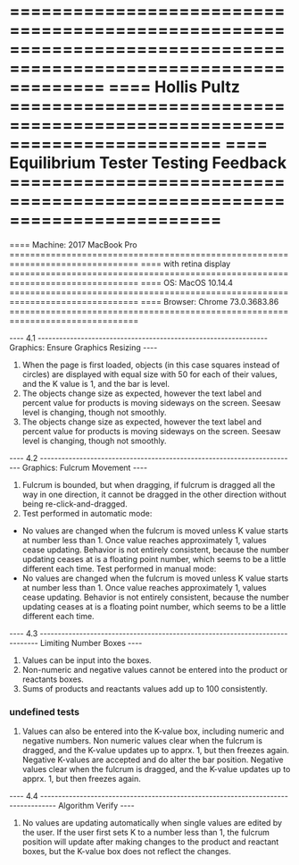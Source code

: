 =================================================================================================================
==== Hollis Pultz                        ========================================================================
==== Equilibrium Tester Testing Feedback ========================================================================
=================================================================================================================

==== Machine: 2017 MacBook Pro    ===============================================================================
====          with retina display ===============================================================================
==== OS: MacOS 10.14.4            ===============================================================================
==== Browser: Chrome 73.0.3683.86 ===============================================================================

---- 4.1 ---------------------------------------------------------------- Graphics: Ensure Graphics Resizing ----
1. When the page is first loaded, objects (in this case squares instead of circles) are displayed with equal size
   with 50 for each of their values, and the K value is 1, and the bar is level.
2. The objects change size as expected, however the text label and percent value for products is moving sideways
   on the screen. Seesaw level is changing, though not smoothly.
3. The objects change size as expected, however the text label and percent value for products is moving sideways
   on the screen. Seesaw level is changing, though not smoothly.

---- 4.2 ------------------------------------------------------------------------ Graphics: Fulcrum Movement ----
1. Fulcrum is bounded, but when dragging, if fulcrum is dragged all the way in one direction, it cannot be
   dragged in the other direction without being re-click-and-dragged.
2. Test performed in automatic mode:
  - No values are changed when the fulcrum is moved unless K value starts at number less than 1. Once value
    reaches approximately 1, values cease updating. Behavior is not entirely consistent, because the number
    updating ceases at is a floating point number, which seems to be a little different each time.
   Test performed in manual mode:
  - No values are changed when the fulcrum is moved unless K value starts at number less than 1. Once value
    reaches approximately 1, values cease updating. Behavior is not entirely consistent, because the number
    updating ceases at is a floating point number, which seems to be a little different each time.

---- 4.3 ----------------------------------------------------------------------------- Limiting Number Boxes ----
1. Values can be input into the boxes.
2. Non-numeric and negative values cannot be entered into the product or reactants boxes.
3. Sums of products and reactants values add up to 100 consistently.

### undefined tests ###
1. Values can also be entered into the K-value box, including numeric and negative numbers. Non numeric
   values clear when the fulcrum is dragged, and the K-value updates up to apprx. 1, but then freezes again.
   Negative K-values are accepted and do alter the bar position. Negative values clear when the fulcrum is
   dragged, and the K-value updates up to apprx. 1, but then freezes again.

---- 4.4 ---------------------------------------------------------------------------------- Algorithm Verify ----
1. No values are updating automatically when single values are edited by the user. If the user first sets K to a
   number less than 1, the fulcrum position will update after making changes to the product and reactant boxes,
   but the K-value box does not reflect the changes.



